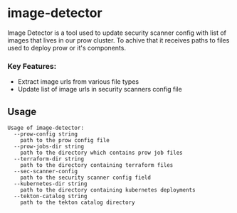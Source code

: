 # image-detector

Image Detector is a tool used to update security scanner config with list of images that lives in our prow cluster. To achive that it receives paths to files used to deploy prow or it's components.

### Key Features:

* Extract image urls from various file types
* Update list of image urls in security scanners config file

## Usage

```
Usage of image-detector:
  --prow-config string
    path to the prow config file
  --prow-jobs-dir string
    path to the directory which contains prow job files
  --terraform-dir string
    path to the directory containing terraform files
  --sec-scanner-config
    path to the security scanner config field
  --kubernetes-dir string
    path to the directory containing kubernetes deployments
  --tekton-catalog string
    path to the tekton catalog directory
```

